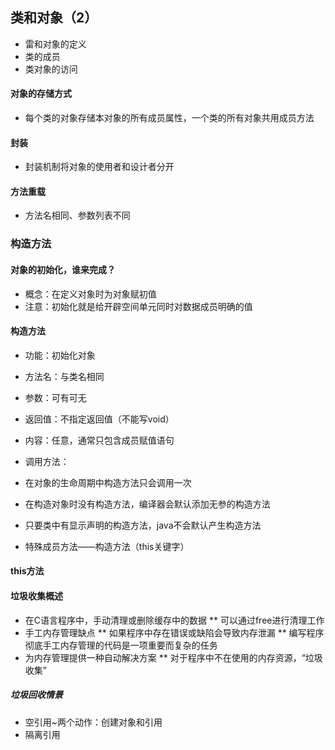 ## 类和对象（2）
* 雷和对象的定义
* 类的成员
* 类对象的访问

#### 对象的存储方式
* 每个类的对象存储本对象的所有成员属性，一个类的所有对象共用成员方法
#### 封装
* 封装机制将对象的使用者和设计者分开
#### 方法重载
* 方法名相同、参数列表不同
### 构造方法
#### 对象的初始化，谁来完成？
* 概念：在定义对象时为对象赋初值
* 注意：初始化就是给开辟空间单元同时对数据成员明确的值
#### 构造方法
* 功能：初始化对象
* 方法名：与类名相同
* 参数：可有可无
* 返回值：不指定返回值（不能写void）
* 内容：任意，通常只包含成员赋值语句
* 调用方法：

* 在对象的生命周期中构造方法只会调用一次
* 在构造对象时没有构造方法，编译器会默认添加无参的构造方法
* 只要类中有显示声明的构造方法，java不会默认产生构造方法
* 特殊成员方法——构造方法（this关键字）

#### this方法

#### 垃圾收集概述
* 在C语言程序中，手动清理或删除缓存中的数据
** 可以通过free进行清理工作
* 手工内存管理缺点
** 如果程序中存在错误或缺陷会导致内存泄漏
** 编写程序彻底手工内存管理的代码是一项重要而复杂的任务
* 为内存管理提供一种自动解决方案
** 对于程序中不在使用的内存资源，“垃圾收集”

##### 垃圾回收情景
* 空引用~两个动作：创建对象和引用
* 隔离引用





















